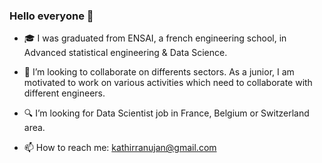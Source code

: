 ### Hello everyone 👋

- :mortar_board: I was graduated from ENSAI, a french engineering school, in Advanced statistical engineering & Data Science.
  
- :handshake: I’m looking to collaborate on differents sectors. As a junior, I am motivated to work on various activities which need to collaborate with different engineers.
  
- :mag: I’m looking for Data Scientist job in France, Belgium or Switzerland area.
  
- 📫 How to reach me: kathirranujan@gmail.com
